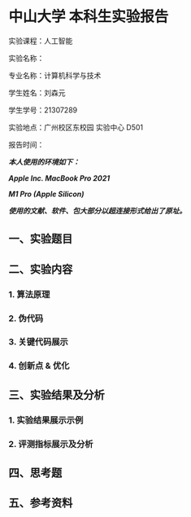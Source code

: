 # 中山大学 本科生实验报告

实验课程：人工智能

实验名称：

专业名称：计算机科学与技术

学生姓名：刘森元

学生学号：21307289

实验地点：广州校区东校园 实验中心 D501

报告时间：



***本人使用的环境如下：***

***Apple Inc. MacBook Pro 2021***

***M1 Pro (Apple Silicon)***

***使用的文献、软件、包大部分以超连接形式给出了原址。***



## 一、实验题目

## 二、实验内容

### 1. 算法原理

### 2. 伪代码

### 3. 关键代码展示

### 4. 创新点 & 优化

## 三、实验结果及分析

### 1. 实验结果展示示例

### 2. 评测指标展示及分析

## 四、思考题

## 五、参考资料

